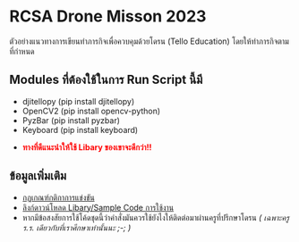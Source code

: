 # RCSA Drone Misson 2023
ตัวอย่างแนวทางการเขียนทำภารกิจเพื่อควบคุมด้วยโดรน (Tello Education) โดยให้ทำภารกิจตามที่กำหนด

## Modules ที่ต้องใช้ในการ Run Script นี้มี
- djitellopy (pip install djitellopy)
- OpenCV2 (pip install opencv-python)
- PyzBar (pip install pyzbar)
- Keyboard (pip install keyboard)
- <p style="color:red;font-weight: bold;">ทางที่ดีแนะนำให้ใช้ Libary ของเขาจะดีกว่า!!</p>

## ข้อมูลเพิ่มเติม
- [กฏเกณฑ์กติกาการแข่งขัน](https://drive.google.com/file/d/1PgVyzemT5DlLrgncy6nmuUOIOmPMiOrk/view?usp=sharing)
- [ลิงก์ดาวน์โหลด Libary/Sample Code การใช้งาน](https://drive.google.com/file/d/13hc2P2KDQgCj7l-cuUYlZZBXmY44cPpL/view?usp=sharing)
- หากมีข้อสงสัยการใช้โค้ดชุดนี้ว่าคำสั่งมันควรใช้ยังไงให้ติดต่อมาผ่านครูที่ปรึกษาโดรน *( เฉพาะครู ร.ร. เดียวกับที่เราศึกษาเท่านั้นนะ ;-; )*